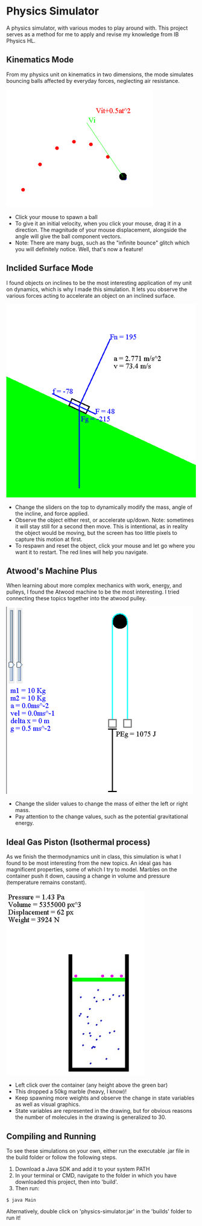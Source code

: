 # Physics Simulator
A physics simulator, with various modes to play around with. This project serves as a method for me to apply and revise my knowledge from IB Physics HL.

## Kinematics Mode
From my physics unit on kinematics in two dimensions, the mode simulates bouncing balls affected by everyday forces, neglecting air resistance.

![Kinematics Demo](images/kinematics_demo.png?raw=true "Kinematics Demo")
* Click your mouse to spawn a ball
* To give it an initial velocity, when you click your mouse, drag it in a direction. The magnitude of your mouse displacement, alongside the angle will give the ball component vectors.
* Note: There are many bugs, such as the "infinite bounce" glitch which you will definitely notice. Well, that's now a feature!

## Inclided Surface Mode
I found objects on inclines to be the most interesting application of my unit on dynamics, which is why I made this simulation. It lets you observe the various forces acting to accelerate an object on an inclined surface.

![Dynamics Demo](images/dynamics_demo.png?raw=true "Dynamics Demo")
* Change the sliders on the top to dynamically modify the mass, angle of the incline, and force applied.
* Observe the object either rest, or accelerate up/down. Note: sometimes it will stay still for a second then move. This is intentional, as in reality the object would be moving, but the screen has too little pixels to capture this motion at first.
* To respawn and reset the object, click your mouse and let go where you want it to restart. The red lines will help you navigate.

## Atwood's Machine Plus
When learning about more complex mechanics with work, energy, and pulleys, I found the Atwood machine to be the most interesting. I tried connecting these topics together into the atwood pulley.

![Atwood Demo](images/atwood_demo.png?raw=true "Atwood Demo")
* Change the slider values to change the mass of either the left or right mass.
* Pay attention to the change values, such as the potential gravitational energy.

## Ideal Gas Piston (Isothermal process)
As we finish the thermodynamics unit in class, this simulation is what I found to be most interesting from the new topics. An ideal gas has magnificent properties, some of which I try to model. Marbles on the container push it down, causing a change in volume and pressure (temperature remains constant).

![Ideal Gas Demo](images/idealgas_demo.jpg?raw=true "Ideal Gas Demo")
* Left click over the container (any height above the green bar)
* This dropped a 50kg marble (heavy, I know)!
* Keep spawning more weights and observe the change in state variables as well as visual graphics.
* State variables are represented in the drawing, but for obvious reasons the number of molecules in the drawing is generalized to 30.


## Compiling and Running
To see these simulations on your own, either run the executable .jar file in the build folder or follow the following steps.
1. Download a Java SDK and add it to your system PATH
2. In your terminal or CMD, navigate to the folder in which you have downloaded this project, then into 'build'.
3. Then run:
```
$ java Main
```

Alternatively, double click on 'physics-simulator.jar' in the 'builds' folder to run it!
